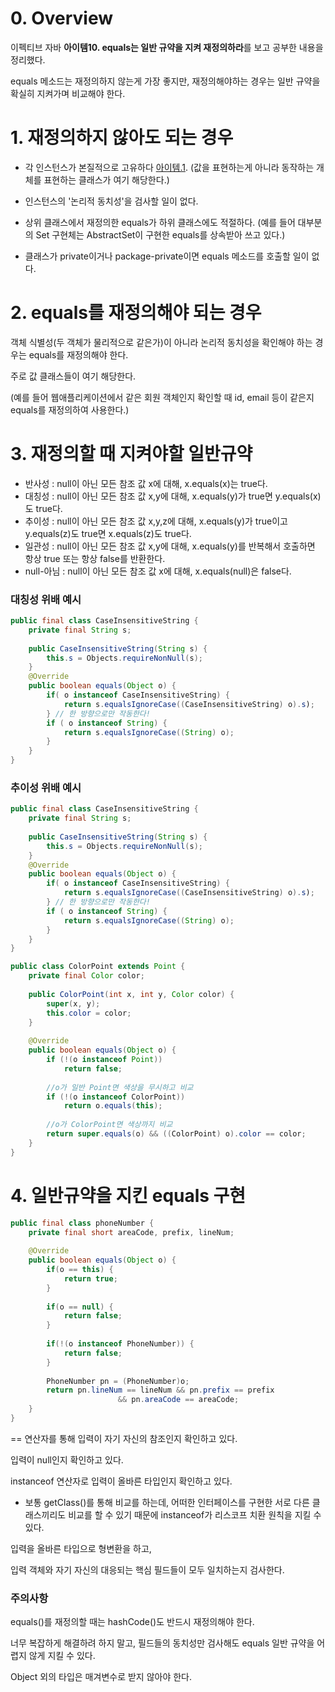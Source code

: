 # 0. Overview

이펙티브 자바 **아이템10. equals는 일반 규약을 지켜 재정의하라**를 보고 공부한 내용을 정리했다.

equals 메소드는 재정의하지 않는게 가장 좋지만, 재정의해야하는 경우는 일반 규약을 확실히 지켜가며 비교해야 한다.

# 1. 재정의하지 않아도 되는 경우

- 각 인스턴스가 본질적으로 고유하다 [아이템.1](https://github.com/dolgodolah/TIL/blob/master/java/%EC%9D%B4%ED%8E%99%ED%8B%B0%EB%B8%8C%20%EC%9E%90%EB%B0%94/%EC%95%84%EC%9D%B4%ED%85%9C1.%20%EC%83%9D%EC%84%B1%EC%9E%90%20%EB%8C%80%EC%8B%A0%20%EC%A0%95%EC%A0%81%20%ED%8C%A9%ED%86%A0%EB%A6%AC%20%EB%A9%94%EC%86%8C%EB%93%9C%EB%A5%BC%20%EA%B3%A0%EB%A0%A4%ED%95%98%EB%9D%BC.md).
(값을 표현하는게 아니라 동작하는 개체를 표현하는 클래스가 여기 해당한다.)

- 인스턴스의 '논리적 동치성'을 검사할 일이 없다.

- 상위 클래스에서 재정의한 equals가 하위 클래스에도 적절하다.
(예를 들어 대부분의 Set 구현체는 AbstractSet이 구현한 equals를 상속받아 쓰고 있다.)

- 클래스가 private이거나 package-private이면 equals 메소드를 호출할 일이 없다.

# 2. equals를 재정의해야 되는 경우

객체 식별성(두 객체가 물리적으로 같은가)이 아니라 논리적 동치성을 확인해야 하는 경우는 equals를 재정의해야 한다.

주로 값 클래스들이 여기 해당한다.

(예를 들어 웹애플리케이션에서 같은 회원 객체인지 확인할 때 id, email 등이 같은지 equals를 재정의하여 사용한다.)

# 3. 재정의할 때 지켜야할 일반규약

- 반사성 : null이 아닌 모든 참조 값 x에 대해, x.equals(x)는 true다.
- 대칭성 : null이 아닌 모든 참조 값 x,y에 대해, x.equals(y)가 true면 y.equals(x)도 true다.
- 추이성 : null이 아닌 모든 참조 값 x,y,z에 대해, x.equals(y)가 true이고 y.equals(z)도 true면 x.equals(z)도 true다.
- 일관성 : null이 아닌 모든 참조 값 x,y에 대해, x.equals(y)를 반복해서 호출하면 항상 true 또는 항상 false를 반환한다.
- null-아님 : null이 아닌 모든 참조 값 x에 대해, x.equals(null)은 false다.

### 대칭성 위배 예시

```java
public final class CaseInsensitiveString {
    private final String s;
 
    public CaseInsensitiveString(String s) {
        this.s = Objects.requireNonNull(s);
    }
    @Override
    public boolean equals(Object o) {
        if( o instanceof CaseInsensitiveString) {
            return s.equalsIgnoreCase((CaseInsensitiveString) o).s);
        } // 한 방향으로만 작동한다!
        if ( o instanceof String) {
            return s.equalsIgnoreCase((String) o);
        }
    }
}
```

### 추이성 위배 예시

```java
public final class CaseInsensitiveString {
    private final String s;
 
    public CaseInsensitiveString(String s) {
        this.s = Objects.requireNonNull(s);
    }
    @Override
    public boolean equals(Object o) {
        if( o instanceof CaseInsensitiveString) {
            return s.equalsIgnoreCase((CaseInsensitiveString) o).s);
        } // 한 방향으로만 작동한다!
        if ( o instanceof String) {
            return s.equalsIgnoreCase((String) o);
        }
    }
}

public class ColorPoint extends Point {
    private final Color color;
 
    public ColorPoint(int x, int y, Color color) {
        super(x, y);
        this.color = color;
    }
 
    @Override
    public boolean equals(Object o) {
        if (!(o instanceof Point))
            return false;
         
        //o가 일반 Point면 색상을 무시하고 비교
        if (!(o instanceof ColorPoint))
            return o.equals(this);
         
        //o가 ColorPoint면 색상까지 비교
        return super.equals(o) && ((ColorPoint) o).color == color;
    }
}
```

# 4. 일반규약을 지킨 equals 구현

```java
public final class phoneNumber {
    private final short areaCode, prefix, lineNum;
 
    @Override
    public boolean equals(Object o) {
        if(o == this) {
            return true;
        }
 
        if(o == null) {
            return false;
        }
 
        if(!(o instanceof PhoneNumber)) {
            return false;
        }
 
        PhoneNumber pn = (PhoneNumber)o;
        return pn.lineNum == lineNum && pn.prefix == prefix
                        && pn.areaCode == areaCode;
    }
}
```

== 연산자를 통해 입력이 자기 자신의 참조인지 확인하고 있다.

입력이 null인지 확인하고 있다.

instanceof 연산자로 입력이 올바른 타입인지 확인하고 있다.

- 보통 getClass()를 통해 비교를 하는데, 어떠한 인터페이스를 구현한 서로 다른 클래스끼리도 비교를 할 수 있기 때문에 instanceof가 리스코프 치환 원칙을 지킬 수 있다.

입력을 올바른 타입으로 형변환을 하고,

입력 객체와 자기 자신의 대응되는 핵심 필드들이 모두 일치하는지 검사한다.

### 주의사항

equals()를 재정의할 때는 hashCode()도 반드시 재정의해야 한다.

너무 복잡하게 해결하려 하지 말고, 필드들의 동치성만 검사해도 equals 일반 규약을 어렵지 않게 지킬 수 있다.

Object 외의 타입은 매겨변수로 받지 않아야 한다.

